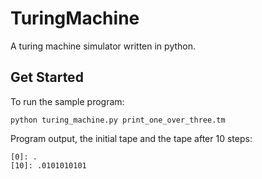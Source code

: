 TuringMachine
=============

A turing machine simulator written in python.

## Get Started ##
To run the sample program:

    python turing_machine.py print_one_over_three.tm

Program output, the initial tape and the tape after 10 steps:
    
    [0]: .
    [10]: .0101010101
